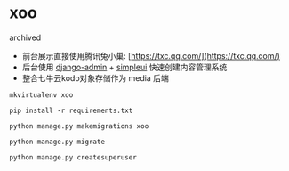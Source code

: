 # xoo

archived

- 前台展示直接使用腾讯兔小巢: [https://txc.qq.com/](https://txc.qq.com/)
- 后台使用 [django-admin](https://docs.djangoproject.com/en/4.1/intro/tutorial07/) + [simpleui](https://simpleui.72wo.com/docs/simpleui/doc.html) 快速创建内容管理系统
- 整合七牛云kodo对象存储作为 media 后端

```shell
mkvirtualenv xoo

pip install -r requirements.txt

python manage.py makemigrations xoo

python manage.py migrate

python manage.py createsuperuser
```
